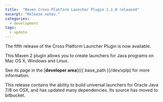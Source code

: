 ```yaml
---
title:  "Maven Cross-Platform Launcher Plugin 1.1.0 released"
excerpt: "Release notes."
categories: 
  - development
tags:
  - update
---
```

The fifth release of the Cross Platform Launcher Plugin is now available.

This Maven 2 plugin allows you to create launchers for Java programs on
Mac OS X, Windows and Linux.

See its page in the [**developer area**]({{ base_path }}/dev/xplp) for more information.

This release contains the ability to build universal launchers for Oracle Java 7/8 on OSX, and 
has updated many dependencies. Its source has moved to bitbucket.
